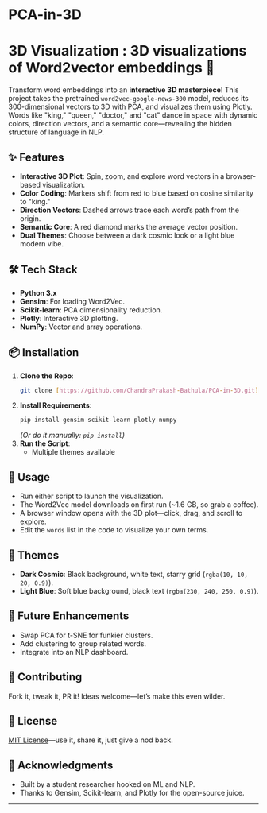 # PCA-in-3D
# 3D Visualization : 3D visualizations of Word2vector embeddings 🚀

Transform word embeddings into an **interactive 3D masterpiece**! This project takes the pretrained `word2vec-google-news-300` model, reduces its 300-dimensional vectors to 3D with PCA, and visualizes them using Plotly. Words like "king," "queen," "doctor," and "cat" dance in space with dynamic colors, direction vectors, and a semantic core—revealing the hidden structure of language in NLP.

## ✨ Features
- **Interactive 3D Plot**: Spin, zoom, and explore word vectors in a browser-based visualization.
- **Color Coding**: Markers shift from red to blue based on cosine similarity to "king."
- **Direction Vectors**: Dashed arrows trace each word’s path from the origin.
- **Semantic Core**: A red diamond marks the average vector position.
- **Dual Themes**: Choose between a dark cosmic look or a light blue modern vibe.

## 🛠️ Tech Stack
- **Python 3.x**
- **Gensim**: For loading Word2Vec.
- **Scikit-learn**: PCA dimensionality reduction.
- **Plotly**: Interactive 3D plotting.
- **NumPy**: Vector and array operations.

## 📦 Installation
1. **Clone the Repo**:
   ```bash
   git clone [https://github.com/ChandraPrakash-Bathula/PCA-in-3D.git]
   ```
2. **Install Requirements**:
   ```bash
   pip install gensim scikit-learn plotly numpy
   ```
   *(Or do it manually: `pip install`)*  
3. **Run the Script**:
   - Multiple themes available

## 🚀 Usage
- Run either script to launch the visualization.
- The Word2Vec model downloads on first run (~1.6 GB, so grab a coffee).
- A browser window opens with the 3D plot—click, drag, and scroll to explore.
- Edit the `words` list in the code to visualize your own terms.

## 🎨 Themes
- **Dark Cosmic**: Black background, white text, starry grid (`rgba(10, 10, 20, 0.9)`).
- **Light Blue**: Soft blue background, black text (`rgba(230, 240, 250, 0.9)`).

## 🔮 Future Enhancements
- Swap PCA for t-SNE for funkier clusters.
- Add clustering to group related words.
- Integrate into an NLP dashboard.

## 🤝 Contributing
Fork it, tweak it, PR it! Ideas welcome—let’s make this even wilder.

## 📄 License
[MIT License](LICENSE)—use it, share it, just give a nod back.

## 🙌 Acknowledgments
- Built by a student researcher hooked on ML and NLP.
- Thanks to Gensim, Scikit-learn, and Plotly for the open-source juice.

---

